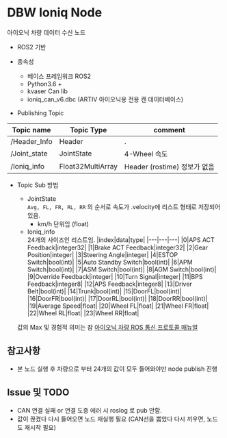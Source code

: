 # DBW Ioniq Node
아이오닉 차량 데이터 수신 노드

* ROS2 기반


* 종속성
  * 베이스 프레임워크 ROS2
  * Python3.6 +
  * kvaser Can lib
  * ioniq_can_v6.dbc (ARTIV 아이오닉용 전용 캔 데이터베이스)


* Publishing Topic

|Topic name|Topic Type|comment| 
|---|---|---|   
|/Header_Info | Header |.  
|/Joint_state | JointState | 4-Wheel 속도|.  
|/Ioniq_info | Float32MultiArray | Header (rostime) 정보가 없음|.   

* Topic Sub 방법
  * JointState    
    `Avg, FL, FR, RL, RR` 의 순서로 속도가 .velocity에 리스트 형태로 저장되어 있음.
    * km/h 단위임 (float)
  * Ioniq_info   
    24개의 사이즈인 리스트임.
    |index|data|type|
    |---|---|---|
    |0|APS ACT Feedback|integer32|
    |1|Brake ACT Feedback|integer32|
    |2|Gear Position|integer|
    |3|Steering Angle|integer|
    |4|ESTOP Switch|bool(int)|
    |5|Auto Standby Switch|bool(int)|
    |6|APM Switch|bool(int)|
    |7|ASM Switch|bool(int)|
    |8|AGM Switch|bool(int)|
    |9|Override Feedback|integer|
    |10|Turn Signal|integer|
    |11|BPS Feedback|integer8|
    |12|APS Feedback|integer8|
    |13|Driver Belt|bool(int)|
    |14|Trunk|bool(int)|
    |15|DoorFL|bool(int)|
    |16|DoorFR|bool(int)|
    |17|DoorRL|bool(int)|
    |18|DoorRR|bool(int)|
    |19|Average Speed|float|
    |20|Wheel FL|float|
    |21|Wheel FR|float|
    |22|Wheel RL|float|
    |23|Wheel RR|float|


  값의 Max 및 경험적 의미는 참
    [아이오닉 차량 ROS 통신 프로토콜 매뉴얼](https://docs.google.com/document/d/1Mvyvs1Tt20U99uA4o_h4c2-KB7s64NOQz6vd_-SGwh4/edit?usp=sharing)


## 참고사항
  * 본 노드 실행 후 차량으로 부터 24개의 값이 모두 들어와야만 node publish 진행


## Issue 및 TODO
  * CAN 연결 실패 or 연결 도중 에러 시 roslog 로 pub 안함.
  * 값이 끊겼다 다시 들어오면 노드 재실행 필요 (CAN선을 뽑았다 다시 끼우면, 노드도 재시작 필요)

